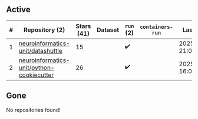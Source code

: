 ## Active
| # | Repository (2) | Stars (41) | Dataset | `run` (2) | `containers-run` | Last Modified |
| --- | --- | --- | --- | --- | --- | --- |
| 1 | [neuroinformatics-unit/datashuttle](https://github.com/neuroinformatics-unit/datashuttle) | 15 |  | :heavy_check_mark: |  | 2025-02-19 21:00:24+00:00 |
| 2 | [neuroinformatics-unit/python-cookiecutter](https://github.com/neuroinformatics-unit/python-cookiecutter) | 26 |  | :heavy_check_mark: |  | 2025-02-25 16:02:37+00:00 |

## Gone
No repositories found!
